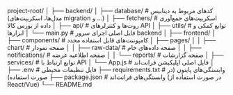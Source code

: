 project-root/
│
├── backend/
│   ├── database/           # کدهای مربوط به دیتابیس (مدل‌ها، اسکریپت‌های migration و ...)
│   ├── fetchers/           # اسکریپت‌های جمع‌آوری داده از بورس کالا
│   ├── api/                # روت‌ها و کنترلرهای API
│   ├── utils/              # توابع کمکی و ابزارها
│   └── main.py             # فایل اصلی اجرای سرور backend
│
├── frontend/
│   ├── components/         # کامپوننت‌های قابل استفاده مجدد
│   ├── pages/
│   │   ├── chart/          # صفحه نمودار
│   │   ├── raw-data/       # صفحه داده‌های خام
│   │   ├── notifications/  # صفحه اطلاعیه عرضه
│   │   └── reports/        # صفحه گزارشات
│   ├── services/           # توابع ارتباط با API
│   └── App.js              # فایل اصلی اپلیکیشن فرانت‌اند
│
├── .env                    # فایل تنظیمات محیطی
├── requirements.txt        # وابستگی‌های پایتون (در صورت استفاده)
├── package.json            # وابستگی‌های فرانت‌اند (در صورت استفاده از React/Vue)
└── README.md